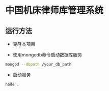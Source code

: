 # 中国机床律师库管理系统

## 运行方法

- 克隆本项目

- 使用mongodb命令启动数据库服务

```bash
mongod --dbpath /your_db_path
```

- 启动服务

```bash
node .
```

